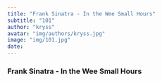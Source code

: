 ```yaml
---
title: "Frank Sinatra - In the Wee Small Hours"
subtitle: "101"
author: "kryss"
avatar: "img/authors/kryss.jpg"
image: "img/101.jpg"
date:
---
```


### Frank Sinatra - In the Wee Small Hours
